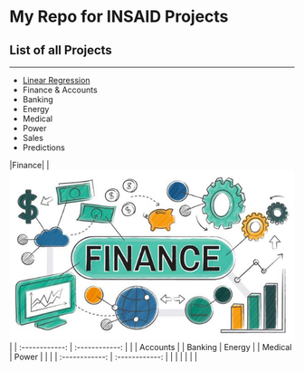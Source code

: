 # My Repo for INSAID Projects

## List of all Projects

------------

- [Linear Regression](https://github.com/FaizReza/Python_for_DS/tree/main/ML_Projects/Foundation/LinearRegression "Linear Regression")
- Finance & Accounts
- Banking
- Energy
- Medical
- Power
- Sales
- Predictions

|Finance|   |[![](https://raw.githubusercontent.com/FaizReza/Python_for_DS/main/Images/05.%20Finance.jpg)](https://raw.githubusercontent.com/FaizReza/Python_for_DS/main/Images/05.%20Finance.jpg)   |
| :------------: | :------------: |
|   |   Accounts |
| Banking  | Energy   |
| Medical  |  Power  |
   |   |
| :------------: | :------------: |
|   |   |
|   |   |
